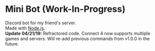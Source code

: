 # Mini Bot (Work-In-Progress)  
Discord bot for my friend's server.  
Made with [Node.js](https://nodejs.org/en/).  
**Update 04/21/19:** Refractored code. Connect 4 now supports multiple games and servers. Will re-add previous commands from v1.0.0 in the future.